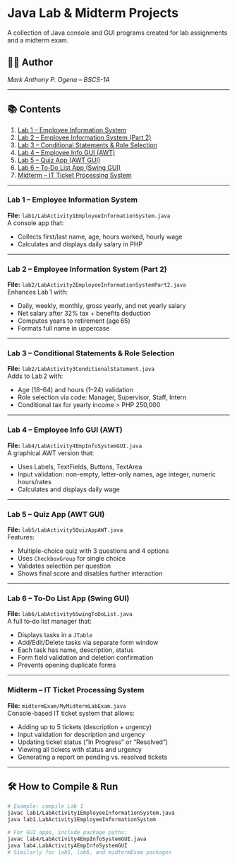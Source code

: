 # Java Lab & Midterm Projects

A collection of Java console and GUI programs created for lab assignments and a midterm exam.

## 🧑‍🏫 Author
*Mark Anthony P. Ogena* – *BSCS-1A*

---

## 📚 Contents

1. [Lab 1 – Employee Information System](#lab-1--employee-information-system)  
2. [Lab 2 – Employee Information System (Part 2)](#lab-2--employee-information-system-part-2)  
3. [Lab 3 – Conditional Statements & Role Selection](#lab-3--conditional-statements--role-selection)  
4. [Lab 4 – Employee Info GUI (AWT)](#lab-4--employee-info-gui-awt)  
5. [Lab 5 – Quiz App (AWT GUI)](#lab-5--quiz-app-awt-gui)  
6. [Lab 6 – To‑Do List App (Swing GUI)](#lab-6--to‑do-list-app-swing-gui)  
7. [Midterm – IT Ticket Processing System](#midterm--it-ticket-processing-system)

---

### Lab 1 – Employee Information System

**File:** `lab1/LabActivity1EmployeeInformationSystem.java`  
A console app that:
- Collects first/last name, age, hours worked, hourly wage
- Calculates and displays daily salary in PHP

---

### Lab 2 – Employee Information System (Part 2)

**File:** `lab2/LabActivity2EmployeeInformationSystemPart2.java`  
Enhances Lab 1 with:
- Daily, weekly, monthly, gross yearly, and net yearly salary
- Net salary after 32% tax + benefits deduction
- Computes years to retirement (age 65)
- Formats full name in uppercase

---

### Lab 3 – Conditional Statements & Role Selection

**File:** `lab2/LabActivity3ConditionalStatement.java`  
Adds to Lab 2 with:
- Age (18–64) and hours (1–24) validation
- Role selection via code: Manager, Supervisor, Staff, Intern
- Conditional tax for yearly income > PHP 250,000

---

### Lab 4 – Employee Info GUI (AWT)

**File:** `lab4/LabActivity4EmpInfoSystemGUI.java`  
A graphical AWT version that:
- Uses Labels, TextFields, Buttons, TextArea
- Input validation: non-empty, letter-only names, age integer, numeric hours/rates
- Calculates and displays daily wage

---

### Lab 5 – Quiz App (AWT GUI)

**File:** `lab5/LabActivity5QuizAppAWT.java`  
Features:
- Multiple-choice quiz with 3 questions and 4 options
- Uses `CheckboxGroup` for single choice
- Validates selection per question
- Shows final score and disables further interaction

---

### Lab 6 – To‑Do List App (Swing GUI)

**File:** `lab6/LabActivity6SwingToDoList.java`  
A full to‑do list manager that:
- Displays tasks in a `JTable`
- Add/Edit/Delete tasks via separate form window
- Each task has name, description, status
- Form field validation and deletion confirmation
- Prevents opening duplicate forms

---

### Midterm – IT Ticket Processing System

**File:** `midtermExam/MyMidtermLabExam.java`  
Console-based IT ticket system that allows:
- Adding up to 5 tickets (description + urgency)
- Input validation for description and urgency
- Updating ticket status (“In Progress” or “Resolved”)
- Viewing all tickets with status and urgency
- Generating a report on pending vs. resolved tickets

---

## 🛠️ How to Compile & Run

```bash
# Example: compile Lab 1
javac lab1/LabActivity1EmployeeInformationSystem.java
java lab1.LabActivity1EmployeeInformationSystem

# For GUI apps, include package paths:
javac lab4/LabActivity4EmpInfoSystemGUI.java
java lab4.LabActivity4EmpInfoSystemGUI
# Similarly for lab5, lab6, and midtermExam packages
